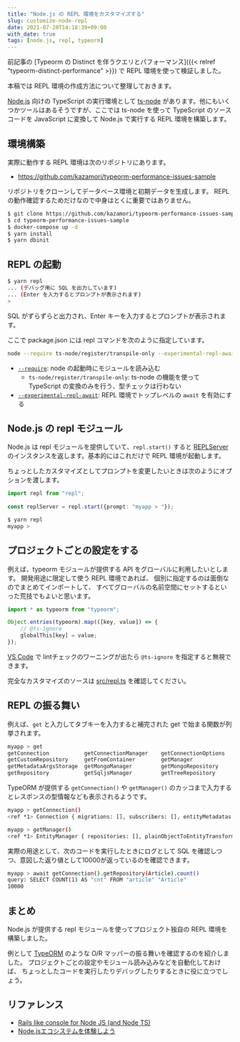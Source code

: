```yaml
---
title: "Node.js の REPL 環境をカスタマイズする"
slug: customize-node-repl
date: 2021-07-20T14:18:39+09:00
with_date: true
tags: [node.js, repl, typeorm]
---
```


前記事の [Typeorm の Distinct を伴うクエリとパフォーマンス]({{< relref "typeorm-distinct-performance" >}}) で REPL 環境を使って検証しました。


本稿では REPL 環境の作成方法について整理しておきます。

[Node.js](https://nodejs.org/en/) 向けの TypeScript の実行環境として [ts-node](https://github.com/TypeStrong/ts-node) があります。他にもいくつかツールはあるそうですが、ここでは ts-node を使って TypeScript のソースコードを JavaScript に変換して Node.js で実行する REPL 環境を構築します。

## 環境構築

実際に動作する REPL 環境は次のリポジトリにあります。

* https://github.com/kazamori/typeorm-performance-issues-sample

リポジトリをクローンしてデータベース環境と初期データを生成します。
REPL の動作確認するためだけなので中身はとくに重要ではありません。

```bash
$ git clone https://github.com/kazamori/typeorm-performance-issues-sample.git
$ cd typeorm-performance-issues-sample
$ docker-compose up -d
$ yarn install
$ yarn dbinit
```

## REPL  の起動

```bash
$ yarn repl
... (デバッグ用に SQL を出力しています)
... (Enter を入力するとプロンプトが表示されます)
>
```

SQL がずらずらと出力され、Enter キーを入力するとプロンプトが表示されます。

ここで package.json には repl コマンドを次のように指定しています。

```bash
node --require ts-node/register/transpile-only --experimental-repl-await src/repl
```

* [`--require`](https://nodejs.org/api/cli.html#cli_r_require_module): node の起動時にモジュールを読み込む
  * `ts-node/register/transpile-only`: ts-node の機能を使って TypeScript の変換のみを行う、型チェックは行わない
* [`--experimental-repl-await`](https://nodejs.org/api/cli.html#cli_experimental_repl_await): REPL 環境でトップレベルの `await` を有効にする

## Node.js の repl モジュール

Node.js は repl モジュールを提供していて、`repl.start()` すると [REPLServer](https://nodejs.org/api/repl.html#repl_class_replserver) のインスタンスを返します。基本的にはこれだけで REPL 環境が起動します。

ちょっとしたカスタマイズとしてプロンプトを変更したいときは次のようにオプションを渡します。

```typescript
import repl from "repl";
    
const replServer = repl.start({prompt: "myapp > "});
```

```bash
$ yarn repl
myapp >
```

## プロジェクトごとの設定をする

例えば、typeorm モジュールが提供する API をグローバルに利用したいとします。
開発用途に限定して使う REPL 環境であれば、
個別に指定するのは面倒なのでまとめてインポートして、
すべてグローバルの名前空間にセットするといった荒技でもよいと思います。

```typescript
import * as typeorm from "typeorm";

Object.entries(typeorm).map(([key, value]) => {
    // @ts-ignore
    globalThis[key] = value;
});
```

[VS Code](https://code.visualstudio.com/) で lintチェックのワーニングが出たら `@ts-ignore` を指定すると無視できます。

完全なカスタマイズのソースは [src/repl.ts](https://github.com/kazamori/typeorm-performance-issues-sample/blob/main/src/repl.ts) を確認してください。

## REPL の振る舞い

例えば、`get` と入力してタブキーを入力すると補完された get で始まる関数が列挙されます。

```bash
myapp > get
getConnection           getConnectionManager    getConnectionOptions
getCustomRepository     getFromContainer        getManager
getMetadataArgsStorage  getMongoManager         getMongoRepository
getRepository           getSqljsManager         getTreeRepository
```

TypeORM が提供する `getConnection()` や `getManager()` のカッコまで入力するとレスポンスの型情報なども表示されるようです。

```bash
myapp > getConnection()
<ref *1> Connection { migrations: [], subscribers: [], entityMetadatas: [ [EntityMetadata], [EntityMetadata], [EntityMetadata], [EntityMetadata], [EntityMetadata], [EntityMetadata], [EntityMetadata], [Entit...
```

```bash
myapp > getManager()
<ref *1> EntityManager { repositories: [], plainObjectToEntityTransformer: PlainObjectToNewEntityTransformer {}, connection: Connection { migrations: [], subscribers: [], entityMetadatas: [Array], name: 'de...
```

実際の用途として、次のコードを実行したときにログとして SQL を確認しつつ、意図した返り値として10000が返っているのを確認できます。

```bash
myapp > await getConnection().getRepository(Article).count()
query: SELECT COUNT(1) AS "cnt" FROM "article" "Article"
10000
```

## まとめ

Node.js が提供する repl モジュールを使ってプロジェクト独自の REPL 環境を構築しました。

例として [TypeORM](https://github.com/typeorm/typeorm) のような O/R マッパーの振る舞いを確認するのを紹介しました。
プロジェクトごとの設定やモジュール読み込みなどを自動化しておけば、
ちょっとしたコードを実行したりデバッグしたりするときに役に立つでしょう。

## リファレンス

* [Rails like console for Node JS (and Node TS)](https://sapandiwakar.in/rails-like-console-for-node-js-and-node-ts-2/)
* [Node.jsエコシステムを体験しよう](https://future-architect.github.io/typescript-guide/ecosystem.html)
